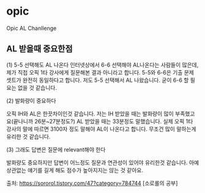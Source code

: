 # opic
Opic AL Chanllenge

## AL 받을때 중요한점
(1) 5-5 선택해도 AL 나온다
인터넷상에서 6-6 선택해야 AL나온다는 사람들이 많은데, 제가 직접 오픽 1타 강사에게 질문해본 결과 아니라고 합니다. 5-5와 6-6은 기출 문제 셋트가 완전히 동일하다고 합니다. 저도 5-5 선택해서 AL 나왔습니다. 굳이 6-6 할 필요는 없을 것 같습니다.

(2) 발화량이 중요하다

오픽 IH와 AL은 한끗차이인것 같습니다. 저는 IH 받았을 때는 발화량이 많이 부족했고요(끝나니까 26분~27분정도?) AL 받았을 때는 33분정도 말했습니다. 실제 오픽 1타 강사의 말에 따르면 3100자 정도 말해야 AL이 나온다고 합니다. 무조건 많이 말하는게 유리한 것 같습니다.

(3) 그래도 답변은 질문에 relevant해야 한다

발화량도 중요하지만 답변이 어느정도 질문과 연관성이 있어야 유리한것 같습니다. 아예 상관없는 얘기를 길게 해도 점수가 높아지지는 않는 것 같아요.


출처: https://sororol.tistory.com/47?category=784744 [소로롤의 공부]
